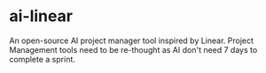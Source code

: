 # ai-linear
An open-source AI project manager tool inspired by Linear. Project Management tools need to be re-thought as AI don't need 7 days to complete a sprint.  
